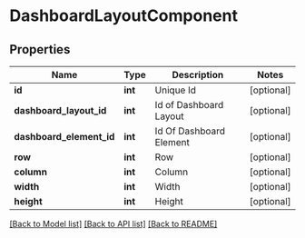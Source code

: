 # DashboardLayoutComponent

## Properties
Name | Type | Description | Notes
------------ | ------------- | ------------- | -------------
**id** | **int** | Unique Id | [optional] 
**dashboard_layout_id** | **int** | Id of Dashboard Layout | [optional] 
**dashboard_element_id** | **int** | Id Of Dashboard Element | [optional] 
**row** | **int** | Row | [optional] 
**column** | **int** | Column | [optional] 
**width** | **int** | Width | [optional] 
**height** | **int** | Height | [optional] 

[[Back to Model list]](../README.md#documentation-for-models) [[Back to API list]](../README.md#documentation-for-api-endpoints) [[Back to README]](../README.md)


